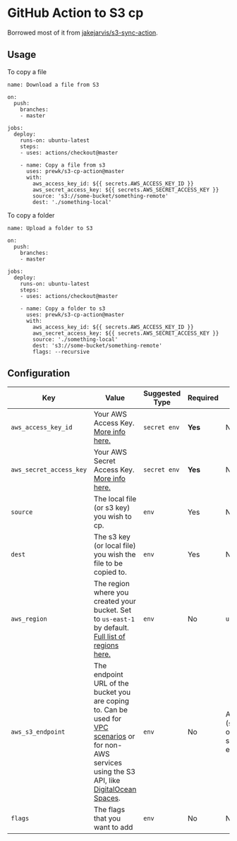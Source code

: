 # GitHub Action to S3 cp

Borrowed most of it from [jakejarvis/s3-sync-action](https://github.com/jakejarvis/s3-sync-action).

## Usage
To copy a file
```
name: Download a file from S3

on:
  push:
    branches:
    - master

jobs:
  deploy:
    runs-on: ubuntu-latest
    steps:
    - uses: actions/checkout@master
    
    - name: Copy a file from s3
      uses: prewk/s3-cp-action@master
      with:
        aws_access_key_id: ${{ secrets.AWS_ACCESS_KEY_ID }}
        aws_secret_access_key: ${{ secrets.AWS_SECRET_ACCESS_KEY }}
        source: 's3://some-bucket/something-remote'
        dest: './something-local'
```

To copy a folder
```
name: Upload a folder to S3

on:
  push:
    branches:
    - master

jobs:
  deploy:
    runs-on: ubuntu-latest
    steps:
    - uses: actions/checkout@master
    
    - name: Copy a folder to s3
      uses: prewk/s3-cp-action@master
      with:
        aws_access_key_id: ${{ secrets.AWS_ACCESS_KEY_ID }}
        aws_secret_access_key: ${{ secrets.AWS_SECRET_ACCESS_KEY }}
        source: './something-local'
        dest: 's3://some-bucket/something-remote'
        flags: --recursive
```

## Configuration

| Key | Value | Suggested Type | Required | Default |
| ------------- | ------------- | ------------- | ------------- | ------------- |
| `aws_access_key_id` | Your AWS Access Key. [More info here.](https://docs.aws.amazon.com/general/latest/gr/managing-aws-access-keys.html) | `secret env` | **Yes** | N/A |
| `aws_secret_access_key` | Your AWS Secret Access Key. [More info here.](https://docs.aws.amazon.com/general/latest/gr/managing-aws-access-keys.html) | `secret env` | **Yes** | N/A |
| `source` | The local file (or s3 key) you wish to cp. | `env` | Yes | N/A |
| `dest` | The s3 key (or local file) you wish the file to be copied to. | `env` | Yes | N/A |
| `aws_region` | The region where you created your bucket. Set to `us-east-1` by default. [Full list of regions here.](https://docs.aws.amazon.com/AWSEC2/latest/UserGuide/using-regions-availability-zones.html#concepts-available-regions) | `env` | No | `us-east-1` |
| `aws_s3_endpoint` | The endpoint URL of the bucket you are coping to. Can be used for [VPC scenarios](https://aws.amazon.com/blogs/aws/new-vpc-endpoint-for-amazon-s3/) or for non-AWS services using the S3 API, like [DigitalOcean Spaces](https://www.digitalocean.com/community/tools/adapting-an-existing-aws-s3-application-to-digitalocean-spaces). | `env` | No | Automatic (`s3.amazonaws.com` or AWS's region-specific equivalent) |
| `flags` | The flags that you want to add | `env` | No | N/A |

